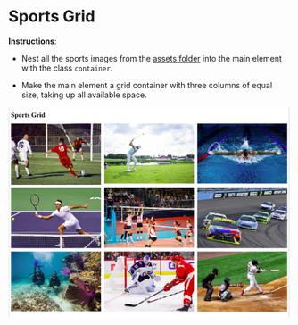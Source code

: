 # Sports Grid

**Instructions**: 
* Nest all the sports images from the [assets folder](./assets) into the main element with the class `container`. 

* Make the main element a grid container with three columns of equal size, taking up all available space.

![grid1-mock](/assets/grid1-reference.png)
